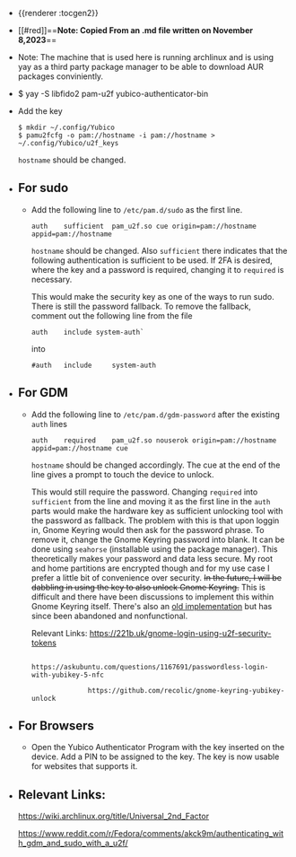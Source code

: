- {{renderer :tocgen2}}
- [[#red]]==**Note: Copied From an .md file written on November 8,2023**==
- Note: The machine that is used here is running archlinux and is using yay as a third party package manager to be able to download AUR packages conviniently.
- $ yay -S libfido2 pam-u2f yubico-authenticator-bin
- Add the key 
  
    ```
    $ mkdir ~/.config/Yubico
    $ pamu2fcfg -o pam://hostname -i pam://hostname > ~/.config/Yubico/u2f_keys
  ```
  
  `hostname` should be changed.
- ## For sudo
	- Add the following line to `/etc/pam.d/sudo` as the first line.
	  
	    ```
	    auth    sufficient  pam_u2f.so cue origin=pam://hostname appid=pam://hostname
	  ```
	  
	    `hostname` should be changed. Also `sufficient` there indicates that the following authentication is sufficient to be used. If 2FA is desired, where the key and a password is required, changing it to `required` is necessary. 
	  
	    This would make the security key as one of the ways to run sudo. There is still the password fallback. To remove the fallback, comment out the following line from the file
	  
	    ```
	    auth    include system-auth`
	  ```
	  
	    into
	  
	    ```
	    #auth   include     system-auth
	  ```
- ## For GDM
	- Add the following line to `/etc/pam.d/gdm-password` after the existing `auth` lines
	  
	    ```
	    auth    required    pam_u2f.so nouserok origin=pam://hostname appid=pam://hostname cue
	  ```
	  
	    `hostname` should be changed accordingly. The cue at the end of the line gives a prompt to touch the device to unlock.
	  
	    This would still require the password. Changing `required` into `sufficient` from the line and moving it as the first line in the `auth` parts would make the hardware key as sufficient unlocking tool with the password as fallback. The problem with this is that upon loggin in, Gnome Keyring would then ask for the password phrase. To remove it, change the Gnome Keyring password into blank. It can be done using `seahorse` (installable using the package manager). This theoretically makes your password and data less secure. My root and home partitions are encrypted though and for my use case I prefer a little bit of convenience over security. ~~In the future, I will be dabbling in using the key to also unlock Gnome Keyring.~~ This is difficult and there have been discussions to implement this within Gnome Keyring itself. There's also an [old implementation](https://github.com/recolic/gnome-keyring-yubikey-unlock) but has since been abandoned and nonfunctional. 
	  
	    
	  
	    Relevant Links: https://221b.uk/gnome-login-using-u2f-security-tokens
	  
	                    https://askubuntu.com/questions/1167691/passwordless-login-with-yubikey-5-nfc
	  
	                    https://github.com/recolic/gnome-keyring-yubikey-unlock
- ## For Browsers
	- Open the Yubico Authenticator Program with the key inserted on the device. Add a PIN to be assigned to the key. The key is now usable for websites that supports it.
- ## Relevant Links:
  
  https://wiki.archlinux.org/title/Universal_2nd_Factor
  
  https://www.reddit.com/r/Fedora/comments/akck9m/authenticating_with_gdm_and_sudo_with_a_u2f/